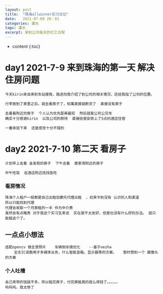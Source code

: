 ```yaml
---
layout: post
title:  "珠海allwinner实习日记"
date:   2021-07-09 20：01
categories: 灌水
tags: 灌水
excerpt: 来到公司每天的打工日程
---
```


* content
{:toc}

# day1 2021-7-9 来到珠海的第一天  解决住房问题
    今天kirin亲自来到车站接我，路途向我介绍了到公司的相关情况，还给我指了公司的位置。

    行李放到了家里之后，就去看房子了，知寓直接就断货了  直接没有房子   

    去看看附近的房子  个人认为优先距离最短  然后就是公司公交车
    确实十分感谢kirin  以及公司的款待  直接给我安排上了5点的酒店住宿

    一番体验下来  还是感觉十分不错的

# day2 2021-7-10 第二天  看房子 
    计划早上去看 金发苑的房子  下午去看  唐家湾附近的房子  

    中午吃饭  在酒店附近找找饭吃
### 看房情况
    珠海个人租户一般都是自己出租加委托代理出租  ，初来乍到没有 认识的人和渠道   
    所以只能找到代理    
    代理会收取一个月房租的一半 作为中介费 
    虽然会有点略贵 对于我这个实习生来说  实在是不太友好，但是也没有什么好的办法。 就只能租这个了。

## 一点点小想法
    适配opencv 做全景照片    车辆倒车镜优化    --基于nezha
        全志IC读数用于多媒体业务，什么智能音箱，显示器等的方案。   暂时想到一个 摄像头的方案   

    




### 个人吐槽
    自己来带的钱就不多，所以租完房子，付完房租真的就么得钱了。。。。。。
    呜呜呜，我太惨了


